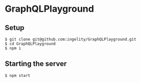 # GraphQLPlayground

## Setup
```
$ git clone git@github.com:ingelity/GraphQLPlayground.git
$ cd GraphQLPlayground
$ npm i
```

## Starting the server
```
$ npm start
```
